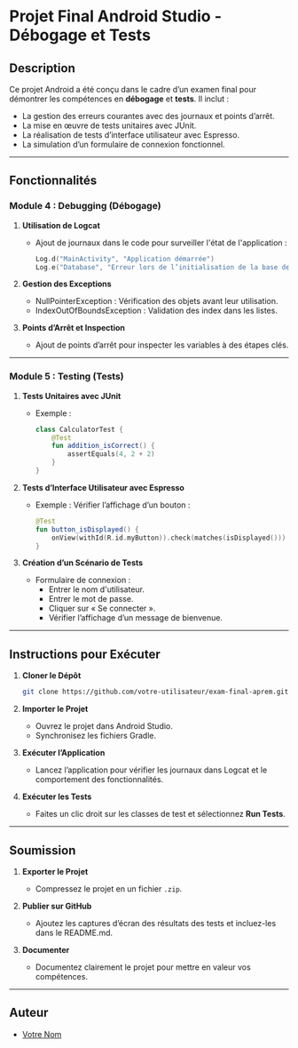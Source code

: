 
# Projet Final Android Studio - Débogage et Tests

## Description

Ce projet Android a été conçu dans le cadre d’un examen final pour démontrer les compétences en **débogage** et **tests**. Il inclut :

- La gestion des erreurs courantes avec des journaux et points d’arrêt.
- La mise en œuvre de tests unitaires avec JUnit.
- La réalisation de tests d’interface utilisateur avec Espresso.
- La simulation d’un formulaire de connexion fonctionnel.

---

## Fonctionnalités

### Module 4 : Debugging (Débogage)

1. **Utilisation de Logcat**
   - Ajout de journaux dans le code pour surveiller l'état de l'application :
     ```kotlin
     Log.d("MainActivity", "Application démarrée")
     Log.e("Database", "Erreur lors de l’initialisation de la base de données")
     ```

2. **Gestion des Exceptions**
   - NullPointerException : Vérification des objets avant leur utilisation.
   - IndexOutOfBoundsException : Validation des index dans les listes.

3. **Points d’Arrêt et Inspection**
   - Ajout de points d’arrêt pour inspecter les variables à des étapes clés.

---

### Module 5 : Testing (Tests)

1. **Tests Unitaires avec JUnit**
   - Exemple :
     ```kotlin
     class CalculatorTest {
         @Test
         fun addition_isCorrect() {
             assertEquals(4, 2 + 2)
         }
     }
     ```

2. **Tests d’Interface Utilisateur avec Espresso**
   - Exemple : Vérifier l’affichage d’un bouton :
     ```kotlin
     @Test
     fun button_isDisplayed() {
         onView(withId(R.id.myButton)).check(matches(isDisplayed()))
     }
     ```

3. **Création d’un Scénario de Tests**
   - Formulaire de connexion :
      - Entrer le nom d'utilisateur.
      - Entrer le mot de passe.
      - Cliquer sur « Se connecter ».
      - Vérifier l’affichage d’un message de bienvenue.

---

## Instructions pour Exécuter

1. **Cloner le Dépôt**
   ```bash
   git clone https://github.com/votre-utilisateur/exam-final-aprem.git
   ```

2. **Importer le Projet**
   - Ouvrez le projet dans Android Studio.
   - Synchronisez les fichiers Gradle.

3. **Exécuter l’Application**
   - Lancez l’application pour vérifier les journaux dans Logcat et le comportement des fonctionnalités.

4. **Exécuter les Tests**
   - Faites un clic droit sur les classes de test et sélectionnez **Run Tests**.

---

## Soumission

1. **Exporter le Projet**
   - Compressez le projet en un fichier `.zip`.

2. **Publier sur GitHub**
   - Ajoutez les captures d’écran des résultats des tests et incluez-les dans le README.md.

3. **Documenter**
   - Documentez clairement le projet pour mettre en valeur vos compétences.

---

## Auteur

- [Votre Nom](https://github.com/votre-utilisateur)